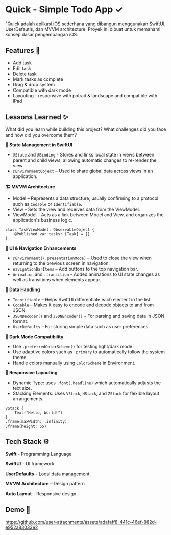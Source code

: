 
# Quick - Simple Todo App ✓

"Quick adalah aplikasi iOS sederhana yang dibangun menggunakan SwiftUI, UserDefautls, dan MVVM architecture. Proyek ini dibuat untuk memahami konsep dasar pengembangan iOS.



## Features 🚀

 - Add task
 - Edit task
 - Delete task
 - Mark tasks as complete
 - Drag & drop system
 - Compatible with dark mode
 - Layouting - responsive with potrait & landscape and compatible with iPad 
## Lessons Learned ✨

What did you learn while building this project? What challenges did you face and how did you overcome them?

**🧩 State Management in SwiftUI**

- ```@State``` and ```@Binding``` - Stores and links local state in views between parent and child views, allowing automatic changes to re-render the view
- ```@EnvironmentObject``` – Used to share global data across views in an application.

**🏗️ MVVM Architecture**

- Model – Represents a data structure, usually confirming to a protocol such as ```Codable``` or ```Identifiable```.
- View – Sets the view and receives data from the ViewModel.
- ViewModel – Acts as a link between Model and View, and organizes the application's business logic.
```
class TaskViewModel: ObservableObject {
    @Published var tasks: [Task] = []
}
```
**🎨 UI & Navigation Enhancements**
- ```@Environment(\.presentationMode)``` – Used to close the view when returning to the previous screen in navigation.
- ```navigationBarItems``` – Add buttons to the top navigation bar.
- ```Animation``` and ```.transition``` - Added animations to UI state changes as well as transitions when elements appear.

**📄 Data Handling**
- ```Identifiable``` – Helps SwiftUI differentiate each element in the list.
- ```Codable``` – Makes it easy to encode and decode objects to and from JSON.
- ```JSONDecoder()``` and ```JSONEncoder()``` – For parsing and saving data in JSON format.
- ```UserDefaults``` – For storing simple data such as user preferences.

**🌙 Dark Mode Compatibility**

- Use ```.preferredColorScheme()``` for testing light/dark mode.
- Use adaptive colors such as ```.primary``` to automatically follow the system theme.
- Handle colors manually using ```ColorScheme``` in Environment.

**📱 Responsive Layouting**
- Dynamic Type: uses ```.font(.headline)``` which automatically adjusts the text size.
- Stacking Elements: Uses ```VStack```, ```HStack```, and ```ZStack``` for flexible layout arrangements.
```
VStack {
    Text("Hello, World!")
}
.frame(maxWidth: .infinity)
.frame(height: 55)
```
## Tech Stack ⚙️
**Swift** - Programming Language

**SwiftUI** - UI framework

**UserDefaults** – Local data management

**MVVM Architecture** – Design pattern 

**Auto Layout** – Responsive design

## Demo 📸
https://github.com/user-attachments/assets/adafaff8-441c-46ef-882d-e952a83033e2
